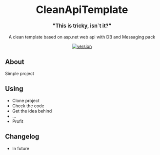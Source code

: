 <big>
  <h1 align="center">CleanApiTemplate</h1>
</big>
<p align="center">
  <big>
    <h4 align="center">
      "This is tricky, isn`t it?”
    </h4>
  </big>
</p>
<p align="center">
  A clean template based on asp.net web api with DB and Messaging pack
</p>
<p align="center">
<a href="">
  <img src="https://img.shields.io/badge/version-0.1-blue.svg" alt="version">
</a>
</p>
<p align="center">
</p>

## About
Simple project


## Using
* Clone project
* Check the code
* Get the idea behind
* ...
* Profit

## Changelog
* In future
